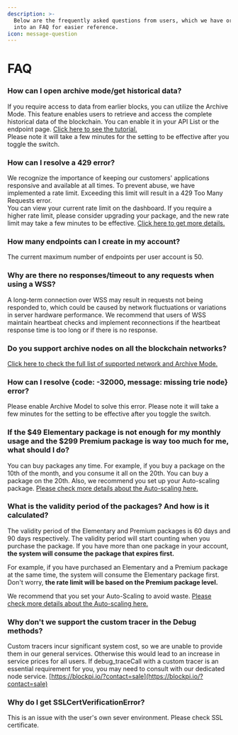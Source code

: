```yaml
---
description: >-
  Below are the frequently asked questions from users, which we have organized
  into an FAQ for easier reference.
icon: message-question
---
```


# FAQ

### **How can I open archive mode/get historical data?**

If you require access to data from earlier blocks, you can utilize the Archive Mode. This feature enables users to retrieve and access the complete historical data of the blockchain. You can enable it in your API List or the endpoint page. [Click here to see the tutorial.](../basic-tutorials/api-key/customize-endpoint-advanced-features.md)\
Please note it will take a few minutes for the setting to be effective after you toggle the switch.

### **How can I resolve a 429 error?**

We recognize the importance of keeping our customers' applications responsive and available at all times. To prevent abuse, we have implemented a rate limit. Exceeding this limit will result in a 429 Too Many Requests error.\
You can view your current rate limit on the dashboard. If you require a higher rate limit, please consider upgrading your package, and the new rate limit may take a few minutes to be effective. [Click here to get more details.](../pricing/pricing-and-rate-limit.md)

### **How many endpoints can I create in my account?**

The current maximum number of endpoints per user account is 50.

### Why are there no responses/timeout to any requests when using a WSS?

A long-term connection over WSS may result in requests not being responded to, which could be caused by network fluctuations or variations in server hardware performance. We recommend that users of WSS maintain heartbeat checks and implement reconnections if the heartbeat response time is too long or if there is no response.

### **Do you support archive nodes on all the blockchain networks?**

[Click here to check the full list of supported network and Archive Mode.](../build/supported-networks-and-advanced-features.md)

### **How can I resolve {code: -32000, message: missing trie node} error?**

Please enable Archive Model to solve this error. Please note it will take a few minutes for the setting to be effective after you toggle the switch.

### **If the $49 Elementary package is not enough for my monthly usage and the $299 Premium package is way too much for me, what should I do?**

You can buy packages any time. For example, if you buy a package on the 10th of the month, and you consume it all on the 20th. You can buy a package on the 20th. Also, we recommend you set up your Auto-scaling package. [Please check more details about the Auto-scaling here.](../pricing/auto-scaling-and-pay-as-you-go.md)

### **What is the validity period of the packages? And how is it calculated?**

The validity period of the Elementary and Premium packages is 60 days and 90 days respectively. The validity period will start counting when you purchase the package. If you have more than one package in your account, **the system will consume the package that expires first.**

&#x20;For example, if you have purchased an Elementary and a Premium package at the same time, the system will consume the Elementary package first. Don't worry, **the rate limit will be based on the Premium package level.**

We recommend that you set your Auto-Scaling to avoid waste. [Please check more details about the Auto-scaling here.](../pricing/auto-scaling-and-pay-as-you-go.md)

### Why don't we support the custom tracer in the Debug methods?

Custom tracers incur significant system cost, so we are unable to provide them in our general services. Otherwise this would lead to an increase in service prices for all users. If debug\_traceCall with a custom tracer is an essential requirement for you, you may need to consult with our dedicated node service. [https://blockpi.io/?contact=sale](https://blockpi.io/?contact=sale)

### Why do I get SSLCertVerificationError?

This is an issue with the user's own sever environment. Please check SSL certificate.
